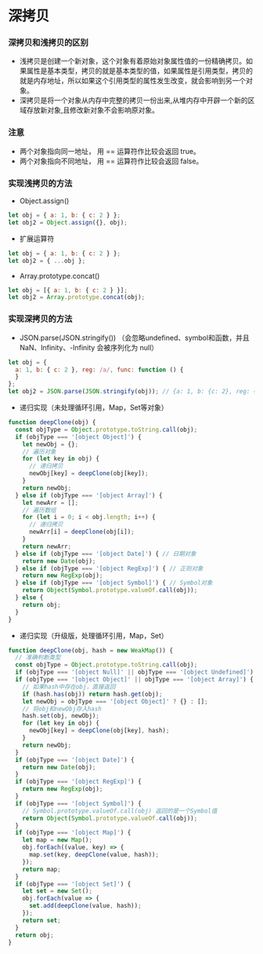 # 深拷贝

### 深拷贝和浅拷贝的区别

* 浅拷贝是创建一个新对象，这个对象有着原始对象属性值的一份精确拷贝。如果属性是基本类型，拷贝的就是基本类型的值，如果属性是引用类型，拷贝的就是内存地址，所以如果这个引用类型的属性发生改变，就会影响到另一个对象。
* 深拷贝是将一个对象从内存中完整的拷贝一份出来,从堆内存中开辟一个新的区域存放新对象,且修改新对象不会影响原对象。

### 注意

* 两个对象指向同一地址， 用 == 运算符作比较会返回 true。
* 两个对象指向不同地址， 用 == 运算符作比较会返回 false。

### 实现浅拷贝的方法

* Object.assign()

```javascript
let obj = { a: 1, b: { c: 2 } };
let obj2 = Object.assign({}, obj);
```

* 扩展运算符

```javascript
let obj = { a: 1, b: { c: 2 } };
let obj2 = { ...obj };
```

* Array.prototype.concat()

```javascript
let obj = [{ a: 1, b: { c: 2 } }];
let obj2 = Array.prototype.concat(obj);
```

### 实现深拷贝的方法

* JSON.parse(JSON.stringify()) （会忽略undefined、symbol和函数，并且NaN、Infinity、-Infinity 会被序列化为 null）

```javascript
let obj = {
  a: 1, b: { c: 2 }, reg: /a/, func: function () {
  }
};
let obj2 = JSON.parse(JSON.stringify(obj)); // {a: 1, b: {c: 2}, reg: {}, func: null}
```

* 递归实现（未处理循环引用，Map，Set等对象）

```javascript
function deepClone(obj) {
  const objType = Object.prototype.toString.call(obj);
  if (objType === '[object Object]') {
    let newObj = {};
    // 遍历对象
    for (let key in obj) {
      // 递归拷贝
      newObj[key] = deepClone(obj[key]);
    }
    return newObj;
  } else if (objType === '[object Array]') {
    let newArr = [];
    // 遍历数组
    for (let i = 0; i < obj.length; i++) {
      // 递归拷贝
      newArr[i] = deepClone(obj[i]);
    }
    return newArr;
  } else if (objType === '[object Date]') { // 日期对象
    return new Date(obj);
  } else if (objType === '[object RegExp]') { // 正则对象
    return new RegExp(obj);
  } else if (objType === '[object Symbol]') { // Symbol对象
    return Object(Symbol.prototype.valueOf.call(obj));
  } else {
    return obj;
  }
}
```

* 递归实现（升级版，处理循环引用，Map，Set）

```javascript
function deepClone(obj, hash = new WeakMap()) {
  // 准确判断类型
  const objType = Object.prototype.toString.call(obj);
  if (objType === '[object Null]' || objType === '[object Undefined]') return obj;
  if (objType === '[object Object]' || objType === '[object Array]') {
    // 如果hash中存在obj，直接返回
    if (hash.has(obj)) return hash.get(obj);
    let newObj = objType === '[object Object]' ? {} : [];
    // 将obj和newObj存入hash
    hash.set(obj, newObj);
    for (let key in obj) {
      newObj[key] = deepClone(obj[key], hash);
    }
    return newObj;
  }
  if (objType === '[object Date]') {
    return new Date(obj);
  }
  if (objType === '[object RegExp]') {
    return new RegExp(obj);
  }
  if (objType === '[object Symbol]') {
    // Symbol.prototype.valueOf.call(obj) 返回的是一个Symbol值
    return Object(Symbol.prototype.valueOf.call(obj));
  }
  if (objType === '[object Map]') {
    let map = new Map();
    obj.forEach((value, key) => {
      map.set(key, deepClone(value, hash));
    });
    return map;
  }
  if (objType === '[object Set]') {
    let set = new Set();
    obj.forEach(value => {
      set.add(deepClone(value, hash));
    });
    return set;
  }
  return obj;
}
```
